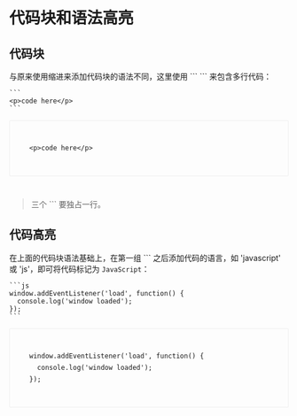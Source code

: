 代码块和语法高亮
====

代码块
----

与原来使用缩进来添加代码块的语法不同，这里使用 \`\`\` \`\`\` 来包含多行代码：

<pre><code class="markdown">```<br><span class="hljs-tag">&lt;<span class="hljs-name">p</span>&gt;</span>code here<span class="hljs-tag">&lt;/<span class="hljs-name">p</span>&gt;</span>
```
</code></pre>

<div style="
    border: 1px solid #eee;
    border-radius: 2px;
    padding: 25px 35px;
    margin-top: 1em;
    margin-bottom: 40px;
    line-height: 1.5em;
    -webkit-user-select: none;
    -moz-user-select: none;
    -ms-user-select: none;
    user-select: none;
    overflow-x: auto;
"><pre><code><span class="hljs-tag">&lt;<span class="hljs-name">p</span>&gt;</span>code here<span class="hljs-tag">&lt;/<span class="hljs-name">p</span>&gt;</span>
</code></pre></div>

>三个 \`\`\` 要独占一行。

代码高亮
----

在上面的代码块语法基础上，在第一组 \`\`\` 之后添加代码的语言，如 'javascript' 或 'js'，即可将代码标记为 `JavaScript`：

<pre><code class="markdown">```js<br><span class="hljs-built_in">window</span>.addEventListener(<span class="hljs-string">'load'</span>, <span class="hljs-function"><span class="hljs-keyword">function</span>(<span class="hljs-params"></span>) </span>{
  <span class="hljs-built_in">console</span>.log(<span class="hljs-string">'window loaded'</span>);
});
```</code></pre>

<div style="
    border: 1px solid #eee;
    border-radius: 2px;
    padding: 25px 35px;
    margin-top: 1em;
    margin-bottom: 40px;
    line-height: 1.5em;
    -webkit-user-select: none;
    -moz-user-select: none;
    -ms-user-select: none;
    user-select: none;
    overflow-x: auto;
"><pre><code class="js"><span class="hljs-built_in">window</span>.addEventListener(<span class="hljs-string">'load'</span>, <span class="hljs-function"><span class="hljs-keyword">function</span>(<span class="hljs-params"></span>) </span>{
  <span class="hljs-built_in">console</span>.log(<span class="hljs-string">'window loaded'</span>);
});
</code></pre></div>
